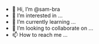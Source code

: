 - 👋 Hi, I’m @sam-bra
- 👀 I’m interested in ...
- 🌱 I’m currently learning ...
- 💞️ I’m looking to collaborate on ...
- 📫 How to reach me ...

<!---
sam-bra/sam-bra is a ✨ special ✨ repository because its `README.md` (this file) appears on your GitHub profile.
You can click the Preview link to take a look at your changes.
--->
